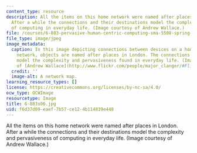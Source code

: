 ```yaml
---
content_type: resource
description: All the items on this home network were named after places in London.
  After a while the connections and their destinations model the complexity and pervasiveness
  of computing in everyday life. (Image courtesy of Andrew Wallace.)
file: /courses/6-883-pervasive-human-centric-computing-sma-5508-spring-2006/f6d37d09eaef7b57ce124b114839e448_6-883s06.jpg
file_type: image/jpeg
image_metadata:
  caption: In this image depicting connections between devices on a home computer
    network, objects are named after places in London. The connections and their destinations
    model the complexity and pervasiveness found in everyday life. (Image courtesy
    of [Andrew Wallace](http://www.flickr.com/people/major_clanger/#Flickr_-_Major_Clanger).)
  credit: ''
  image-alt: A network map.
learning_resource_types: []
license: https://creativecommons.org/licenses/by-nc-sa/4.0/
ocw_type: OCWImage
resourcetype: Image
title: 6-883s06.jpg
uid: f6d37d09-eaef-7b57-ce12-4b114839e448
---
```

All the items on this home network were named after places in London. After a while the connections and their destinations model the complexity and pervasiveness of computing in everyday life. (Image courtesy of Andrew Wallace.)